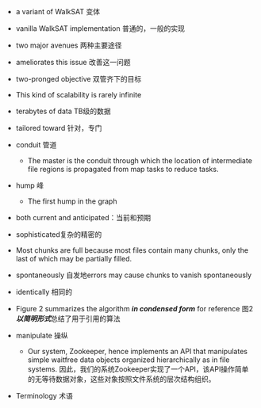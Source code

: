 - a variant of WalkSAT 变体
- vanilla WalkSAT implementation 普通的，一般的实现
- two major avenues 两种主要途径
- ameliorates this issue 改善这一问题
- two-pronged objective 双管齐下的目标
- This kind of scalability is rarely infinite
- terabytes of data TB级的数据
- tailored toward 针对，专门
- conduit 管道
  - The master is the conduit through which the location of intermediate file regions is propagated from map tasks to reduce tasks. 
- hump 峰
  - The first hump in the graph
- both current and anticipated：当前和预期
- sophisticated复杂的精密的
- Most chunks are full because most files contain many chunks, only the last of which may be partially filled.
- spontaneously 自发地errors may cause chunks to vanish spontaneously
- identically 相同的
- Figure 2 summarizes the algorithm ***in condensed form*** for reference  图2***以简明形式***总结了用于引用的算法

- manipulate 操纵
  - Our system, Zookeeper, hence implements an API that manipulates simple waitfree data objects organized hierarchically as in file systems.  因此，我们的系统Zookeeper实现了一个API，该API操作简单的无等待数据对象，这些对象按照文件系统的层次结构组织。

- Terminology  术语